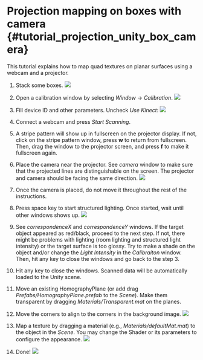 Projection mapping on boxes with camera {#tutorial_projection_unity_box_camera}
========

This tutorial explains how to map quad textures on planar surfaces using a webcam and a projector.

1. Stack some boxes.
	![](img/box.png)

2. Open a calibration window by selecting *Window* -> *Calibration*.
	![](img/menu.png)

3. Fill device ID and other parameters. Uncheck *Use Kinect*:
	![](img/captureNoKinect.png)

4. Connect a webcam and press *Start Scanning*.

5. A stripe pattern will show up in fullscreen on the projector display. If not, click on the stripe pattern window, press **w** to return from fullscreen. Then, drag the window to the projector screen, and press **f** to make it fullscreen again.

6. Place the camera near the projector. See *camera* window to make sure that the projected lines are distinguishable on the screen. The projector and camera should be facing the same direction.
	![](img/webcamMount.png)

7. Once the camera is placed, do not move it throughout the rest of the instructions.

8. Press space key to start structured lighting. Once started, wait until other windows shows up.
	![](img/structured.png)

9. See *correspondenceX* and *correspondenceY* windows. If the target object appeared as red/black, proceed to the next step. If not, there might be problems with lighting (room lighting and structured light intensity) or the target surface is too glossy. Try to make a shade on the object and/or change the *Light Intensity* in the *Calibraiton* window. Then, hit any key to close the windows and go back to the step 3.

10. Hit any key to close the windows. Scanned data will be automatically loaded to the Unity scene.

11. Move an existing HomographyPlane (or add drag *Prefabs/HomographyPlane.prefab* to the *Scene*). Make them transparent by dragging *Materials/Transparent.mat* on the planes.

12. Move the corners to align to the corners in the background image.
	![](img/transparentPlane.png)

13. Map a texture by dragging a material (e.g., *Materials/defaultMat.mat*) to the object in the *Scene*. You may change the Shader or its parameters to configure the appearance.
	![](img/texturedPlane.png)

14. Done!
	![](img/projectedPlane.png)
